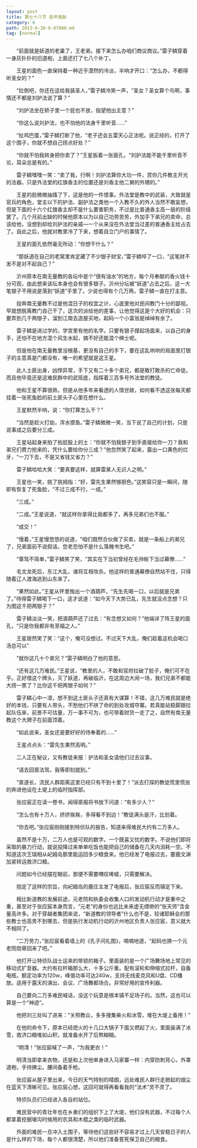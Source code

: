 ```yaml
---
layout: post
title: 第七十八节 各怀鬼胎
category: 6
path: 2013-6-30-6-07800.md
tag: [normal]
---
```


　　“前面就是妖道的老巢了，王老弟。接下来怎么办咱们商议商议。”雷子鳞穿着一身灰扑扑的旧道袍，上面还打了七八个补丁。

　　王星的面色一直保持着一种近乎漠然的冷淡，半响才开口：“怎么办，不都得听圣女的？”

　　“拉倒吧，你还在这给我装圣人，”雷子鳞冷笑一声，“圣女？圣女算个鸟啊，事情还不都是刘护法说了算？”

　　“刘护法坐在轿子里一个屁也不放，指望他出主意？”

　　“你这么说刘护法，也不怕他的法身千里听音……”

　　“扯鸡巴蛋，”雷子鳞打断了他，“老子还会五雷天心正法呢。说正经的，打开了这个围子，你就不想自己捞点好处？”

　　“你就不怕我转身把你卖了？”王星扳着一张面孔，“刘护法能不能千里听音不论，耳朵总是有的。”

　　雷子鳞嘿嘿一笑：“卖了我，行啊！刘护法算你大功一件，赏你几件教主开光的法器。只是外法堂的红旗香主的位置还是刘香主他二舅的外甥的。”

　　王星的脸微微抽搐了下，这是他的一件恨事。外法堂是教中的武装，大致就是官兵的角色，堂主以下的护法、副护法之类他一个入教不久的外人当然不敢妄想，但是下面的十六个红旗香主却不是什么要害职务，不过是比普通香主高一层的阶级罢了。几个月前出缺的时候他原本以为以自己功劳苦劳，外加手下弟兄的卖命，总该给他，没想到却给刘护法的亲戚—一个从来没在外法堂当过差的普通香主给占去了。自此之后，他就对教里冷了下来，想着自立门户的事情了。

　　王星的面孔依然毫无所动：“你想干什么？”

　　“那妖道在自己的老窝里肯定藏了不少银子财宝，”雷子鳞啐了一口，“这笔财不发不是对不起自己？”

　　沂州原本在南无量教的各坛中是个“很有油水”的地方，每个月奉献的香火钱十分可观，由此想来该坛本身也会有很多银子。沂州分坛被“妖道”占去之后，这一大笔银子不用说是落到“妖道”手里了。少说也得有个几万两，雷子鳞一直在打主意。

　　投奔南无量教不过是他混日子的权宜之计，心底里他对民间教门十分的鄙视。早就想脱离教门自己干了，这次的派给他的差事，让他觉得这是个大好的机会：只要弄到几千两银子，溜到江南去造屋买地，起码一个小富翁是绰绰有余了。

　　雷子鳞是进过学的，学宫里有他的名字。只要有银子撑起场面来，以自己的身手，还怕不在地方混个风生水起，搞不好还能混个绅士呢。

　　但是他在南无量教里没根基，更没有自己的手下，要在这乱哄哄的局面里打银子的主意真是门都没有，唯一的希望就是这王星。

　　此人土匪出身，凶悍异常，手下又有二十多个弟兄，都是敢打敢杀的亡命徒。而且他毕竟还是这难民群中的武班底，指挥着三百多号外法堂的教徒。

　　他和王星不算很熟，但是从他多年来看透的人情世故，如何看不透这张每天都挂着一张死鱼脸的前土匪头子心里在想什么。

　　王星默然半响，说：“你打算怎么干？”

　　“当然是趁火打劫，浑水摸鱼。”雷子鳞微微一笑，当下说了自己的计划，只是说事成之后要分三成。

　　王星站起身来拍了拍屁股上的土：“你就不怕我银子到手直接给你一刀？我和弟兄们费力抢来的，凭什么要给你分三成？”他忽然笑了起来，露出一口黄色的烂牙，“一刀下去，不是又省钱又省力？”

　　雷子鳞哈哈大笑：“要真要这样，就算雷某人无识人之明。”

　　王星也一笑，挑了挑拇指：“好，雷先生果然够胆色。”这笑容只是一瞬间，随即有恢复了死鱼脸，“不过三成不行，一成。”

　　“三成。”

　　“二成。”王星说道，“就这样你拿得比我都多了，再多兄弟们也不服。”

　　“成交！”

　　“慢着，”王星慢悠悠的说道，“咱们既然合伙做了买卖，就是一条船上的弟兄了，兄弟面前不说假话，您老恐怕不是什么落魄书生吧。”

　　“尊驾不简单，”雷子鳞笑了笑，“其实在下当初曾经在毛帅帐下当过幕僚……”

　　毛文龙死后，东江大乱，诸将互相攻杀。他这样的普通幕僚自然站不住，只得随着辽人渡海逃到山东来了。

　　“果然如此。”王星从怀里掏出一个酒葫芦，“先生先喝一口，以后就是兄弟了。”待得雷子鳞喝下一口，这才说道：“如今天下大势已乱，先生就没点念想？只为图这千把两银子？”

　　雷子鳞淡淡一笑，把酒葫芦还了过去：“有念想又如何？”他端详了阵王星的面孔，“只是你我都非有至福之人。”

　　王星居然笑了笑：“这个，俺可没想过。不过天下大乱，俺们趁着这机会喝口汤总可以”

　　“就你这几十个弟兄？”雷子鳞明白了他的意思。

　　“还有这几万难民。”王星说，“教里的人，不敢和官府拉破了脸子，俺们可不在乎。正好借这个牌头，灭了妖道，再破临沂，在这周边大闹一场，我们兄弟不都能大捞一票了？比你这千把两银子如何？”

　　雷子鳞心中一凛，想不到这土匪头子还真有大谋算！不错，这几万难民就是绝好的本钱，只要有人带头，不愁他们不拼了命的到处攻城夺寨。若真能站稳脚跟拉起队伍来，前景不可估量，万一事不可为，也可带着财货一走了之，自然有南无量教这个大牌子在前面顶着。

　　“如此说来，圣女还是要好好的侍奉着的……”

　　王星点点头：“雷先生果然高明。”

　　二人正在秘议，又有教徒来报：护法和圣女请他们过去议事。

　　“请去回禀法驾，我等即刻就到。”

　　“禀道长，流民人群距离这里已经只有不到十里了！”派去打探的教徒慌里慌张的奔进他设在土堤上的临时指挥部。

　　张应宸正在读一卷书，闻得禀报将书放下问道：“有多少人？”

　　“怎么也有十万人，挤挤挨挨，多得看不到边！”教徒满头是汗，比划着。

　　“你去吧。”张应宸刚刚接到特侦队的报告，知道来得难民大约有二万多人。

　　虽然不是十万，二万人也是可观的数字。一个既喜又忧的数字。不说他们即将采取的暴力行动，就说投降过来单单吃饭也能把自己的储备在几天内消耗一空。不知道这次王瑞相从屺姆岛那里能运回多少粮食来。他已经发了电报过去，要鹿文渊加紧转运救济口粮。

　　问题如今已经摆在眼前，那便不需要喟叹唏嘘，只需要解决。

　　抱定了这样的宗旨，向屺姆岛的鹿庄主发了电报后，张应宸反而镇定下来。

　　相比新道教的发展前途，元老院和执委会收集人口的发动机行动才是重中之重，甚至对于张应宸本身而言，“元老”的身份也远比未来虚无缥缈的“张天师”含金量高许多。对于穿越者集团来说，“新道教的领导者”什么也不是，较诸耶稣会的那些教士也高贵不到哪去，但是执行发动机行动的沂州地区负责人张应宸，意义就大不相同了。

　　“二万劳力，”张应宸看着墙上的《孔子问礼图》，喃喃地道，“起码也换一个元老院勋章回来了吧。”

　　他打开让特侦队战士运来的带锁的箱子。里面装的是一个广场舞场地上常见的移动式扩音器。大约有拉杆箱那么大，十多公斤重。配有滚轮和伸缩式拉杆，自备电瓶，额定功率为120w，峰值功率可达240w，支持无线麦克风和U盘、CD播放。适用于露天的演出、会议、广场舞都场合。非常好用的宣传利器。

　　自己要向二万多难民喊话，没这个玩意是根本镇不足场子的。当然，这也可以算是一个“神迹”。

　　他把刘三处叫了进来：“关照教众，多多搜集柴火和冰雪，堆在大堤上备用！”

　　在他的命令下，原本已经熄火的十几口大锅子下面又燃起了火，里面装满了冰雪，救济口粮堆如山积，就准备水开了后熬糊糊。

　　“明清！”张应宸喊了一声，“为我更衣！”

　　明清当即拿来衣物，还是和上次他单身进入马家寨一样：内穿防刺背心，外罩道袍，手持拂尘。腰间备着手枪。

　　张应宸从屋子里出来，今日的天气特别的晴朗，远处难民人群行走掀起的烟尘在蓝天下清晰可见。张应宸心想，这回可就得再看看我的“法术”灵不灵了。

　　特侦队员们已经进入各自的站位。

　　难民营中的青壮年也在乡勇们的组织下上了大堤，他们没有武器，不过每个人都拿着挖掘壕沟时候用的农具和木棍之类的临时武器。

　　外面的难民一旦冲入土围子，等待他们这些好不容易才过上几天安稳日子的人是什么样的下场，每个人都很清楚，所以他们准备誓死保卫自己的粮食。
